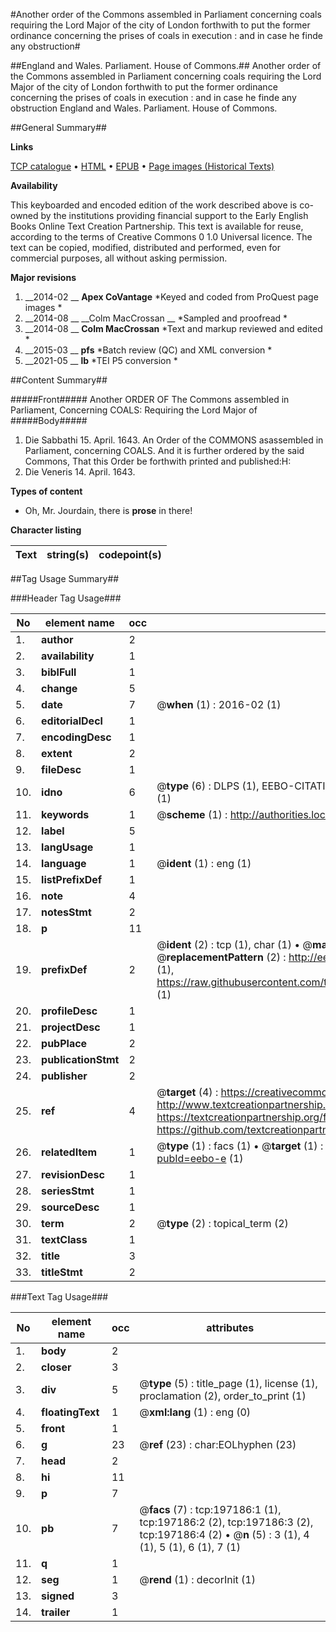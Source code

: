 #Another order of the Commons assembled in Parliament concerning coals requiring the Lord Major of the city of London forthwith to put the former ordinance concerning the prises of coals in execution : and in case he finde any obstruction#

##England and Wales. Parliament. House of Commons.##
Another order of the Commons assembled in Parliament concerning coals requiring the Lord Major of the city of London forthwith to put the former ordinance concerning the prises of coals in execution : and in case he finde any obstruction
England and Wales. Parliament. House of Commons.

##General Summary##

**Links**

[TCP catalogue](http://www.ota.ox.ac.uk/tcp/)  • 
[HTML](http://tei.it.ox.ac.uk/tcp/Texts-HTML/free/B22/B22313.html)  • 
[EPUB](http://tei.it.ox.ac.uk/tcp/Texts-EPUB/free/B22/B22313.epub) • 
[Page images (Historical Texts)](https://historicaltexts.jisc.ac.uk/eebo-12175001e)

**Availability**

This keyboarded and encoded edition of the work described above is co-owned by the
    institutions providing financial support to the Early English Books Online Text Creation
    Partnership. This text is available for reuse, according to the terms of  Creative Commons 0 1.0 Universal
    licence. The text can be copied, modified, distributed and performed, even for commercial
    purposes, all without asking permission.

**Major revisions**

1. __2014-02 __ __Apex CoVantage__ *Keyed and coded from ProQuest page images *
1. __2014-08 __ __Colm MacCrossan __ *Sampled and proofread *
1. __2014-08 __ __Colm MacCrossan__ *Text and markup reviewed and edited *
1. __2015-03 __ __pfs__ *Batch review (QC) and XML conversion *
1. __2021-05 __ __lb__ *TEI P5 conversion *

##Content Summary##

#####Front#####
Another ORDER OF The Commons assembled in Parliament, Concerning COALS: Requiring the Lord Major of 
#####Body#####

1. Die Sabbathi 15. April. 1643. An Order of the COMMONS asassembled in Parliament, concerning COALS.
And it is further ordered by the said Commons, That this Order be forthwith printed and published:H:
1. Die Veneris 14. April. 1643.

**Types of content**

  * Oh, Mr. Jourdain, there is **prose** in there!

**Character listing**


|Text|string(s)|codepoint(s)|
|---|---|---|

##Tag Usage Summary##

###Header Tag Usage###

|No|element name|occ|attributes|
|---|---|---|---|
|1.|__author__|2||
|2.|__availability__|1||
|3.|__biblFull__|1||
|4.|__change__|5||
|5.|__date__|7| @__when__ (1) : 2016-02 (1)|
|6.|__editorialDecl__|1||
|7.|__encodingDesc__|1||
|8.|__extent__|2||
|9.|__fileDesc__|1||
|10.|__idno__|6| @__type__ (6) : DLPS (1), EEBO-CITATION (1), VID (1), EEBO-PROQUEST (1), STC (1), OCLC (1)|
|11.|__keywords__|1| @__scheme__ (1) : http://authorities.loc.gov/ (1)|
|12.|__label__|5||
|13.|__langUsage__|1||
|14.|__language__|1| @__ident__ (1) : eng (1)|
|15.|__listPrefixDef__|1||
|16.|__note__|4||
|17.|__notesStmt__|2||
|18.|__p__|11||
|19.|__prefixDef__|2| @__ident__ (2) : tcp (1), char (1)  •  @__matchPattern__ (2) : ([0-9\-]+):([0-9IVX]+) (1), (.+) (1)  •  @__replacementPattern__ (2) : http://eebo.chadwyck.com/downloadtiff?vid=$1&page=$2 (1), https://raw.githubusercontent.com/textcreationpartnership/Texts/master/tcpchars.xml#$1 (1)|
|20.|__profileDesc__|1||
|21.|__projectDesc__|1||
|22.|__pubPlace__|2||
|23.|__publicationStmt__|2||
|24.|__publisher__|2||
|25.|__ref__|4| @__target__ (4) : https://creativecommons.org/publicdomain/zero/1.0/ (1), http://www.textcreationpartnership.org/docs/. (1), https://textcreationpartnership.org/faq/#faq05 (1), https://github.com/textcreationpartnership (1)|
|26.|__relatedItem__|1| @__type__ (1) : facs (1)  •  @__target__ (1) : https://data.historicaltexts.jisc.ac.uk/view?pubId=eebo-e (1)|
|27.|__revisionDesc__|1||
|28.|__seriesStmt__|1||
|29.|__sourceDesc__|1||
|30.|__term__|2| @__type__ (2) : topical_term (2)|
|31.|__textClass__|1||
|32.|__title__|3||
|33.|__titleStmt__|2||


###Text Tag Usage###

|No|element name|occ|attributes|
|---|---|---|---|
|1.|__body__|2||
|2.|__closer__|3||
|3.|__div__|5| @__type__ (5) : title_page (1), license (1), proclamation (2), order_to_print (1)|
|4.|__floatingText__|1| @__xml:lang__ (1) : eng (0)|
|5.|__front__|1||
|6.|__g__|23| @__ref__ (23) : char:EOLhyphen (23)|
|7.|__head__|2||
|8.|__hi__|11||
|9.|__p__|7||
|10.|__pb__|7| @__facs__ (7) : tcp:197186:1 (1), tcp:197186:2 (2), tcp:197186:3 (2), tcp:197186:4 (2)  •  @__n__ (5) : 3 (1), 4 (1), 5 (1), 6 (1), 7 (1)|
|11.|__q__|1||
|12.|__seg__|1| @__rend__ (1) : decorInit (1)|
|13.|__signed__|3||
|14.|__trailer__|1||
